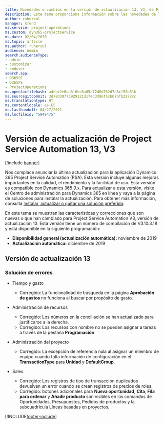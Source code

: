 ```yaml
---
title: Novedades o cambios en la versión de actualización 13, V3, de Project Service Automation
description: Este tema proporciona información sobre las novedades de la versión de actualización 13 de Project Service Automation, V3.
author: ruhercul
manager: kfend
ms.service: project-operations
ms.custom: dyn365-projectservice
ms.date: 02/04/2020
ms.topic: article
ms.author: ruhercul
audience: Admin
search.audienceType:
- admin
- customizer
- enduser
search.app:
- D365CE
- D365PS
- ProjectOperations
ms.openlocfilehash: a4ebc2e6ca3f6be0a05a7240d762d7a8cf92d81b
ms.sourcegitcommit: 3d78338773929121d17ec3386f6cb67bfb2272cc
ms.translationtype: HT
ms.contentlocale: es-ES
ms.lasthandoff: 04/27/2021
ms.locfileid: "5949475"
---
```

# <a name="project-service-automation-update-release-13-v3"></a>Versión de actualización de Project Service Automation 13, V3

[!include [banner](../includes/psa-now-project-operations.md)]

Nos complace anunciar la última actualización para la aplicación Dynamics 365 Project Service Automation (PSA). Esta versión incluye algunas mejoras importantes en la calidad, el rendimiento y la facilidad de uso. Esta versión es compatible con Dynamics 365 9.x. Para actualizar a esta versión, visite el Centro de administración para Dynamics 365 en línea y vaya a la página de soluciones para instalar la actualización. Para obtener más información, consulta [Instalar, actualizar o quitar una solución preferida](/power-platform/admin/install-remove-preferred-solution).

En este tema se muestran las características y correcciones que son nuevas o que han cambiado para Project Service Automation V3, versión de actualización 13. Esta versión tiene un número de compilación de V3.10.3.18 y está disponible en la siguiente programación:

- **Disponibilidad general (actualización automática):** noviembre de 2019
- **Actualización automática:** diciembre de 2019


## <a name="update-release-13"></a>Versión de actualización 13 

### <a name="bug-fixes"></a>Solución de errores

- Tiempo y gasto

     - Corregido: La funcionalidad de búsqueda en la página **Aprobación de gastos** no funciona al buscar por propósito de gasto.

- Administración de recursos

     - Corregido: Los números en la conciliación se han actualizado para justificarse a la derecha.
     - Corregido: Los recursos con nombre no se pueden asignar a tareas a través de la pestaña **Programación**.

- Administración del proyecto

     - Corregido: La excepción de referencia nula al asignar un miembro de equipo cuando falta información de configuración en el **TransactionType** para **Unidad** y **DefaultGroup**.

- Sales

     - Corregido: Los registros de tipo de transacción duplicados devuelven un error cuando se crean registros de precios de roles.
     - Corregido: botones adicionales para **Nueva oportunidad**, **Cita**, **Fila para ordenar** y **Añadir producto** son visibles en los comandos de Oportunidades, Presupuestos, Pedidos de productos y la subcuadrícula Líneas basadas en proyectos.




[!INCLUDE[footer-include](../includes/footer-banner.md)]